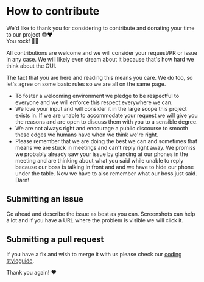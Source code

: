 # How to contribute

We'd like to thank you for considering to contribute and donating your time to our project :heart_eyes::heart:  
You rock! :rocket::fist:

All contributions are welcome and we will consider your request/PR or issue in any case. We will likely even dream about it because that's how hard we think
about the GUI.

The fact that you are here and reading this means you care. We do too, so let's agree on some basic rules so we are all on the same page.

* To foster a welcoming environment we pledge to be respectful to everyone and we will enforce this respect everywhere we can.
* We love your input and will consider it in the large scope this project exists in. If we are unable to accommodate your request we will give you the
	reasons and are open to discuss them with you to a sensible degree.
* We are not always right and encourage a public discourse to smooth these edges we humans have when we think we're right.
* Please remember that we are doing the best we can and sometimes that means we are stuck in meetings and can't reply right away. We promiss we probably
	already saw your issue by glancing at our phones in the meeting and are thinking about what you said while unable to reply because our boss is
	talking in front and and we have to hide our phone under the table. Now we have to also remember what our boss just said. Darn!

## Submitting an issue

Go ahead and describe the issue as best as you can. Screenshots can help a lot and if you have a URL where the problem is visible we will click it.

## Submitting a pull request

If you have a fix and wish to merge it with us please check our [coding styleguide](https://github.com/WestpacCXTeam/GUI-source/wiki/Styleguide).


Thank you again! :heart: